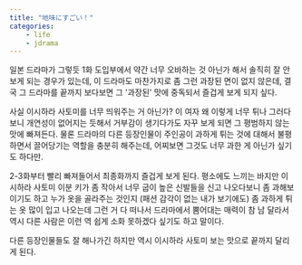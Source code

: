 ```yaml
---
title: "地味にすごい！"
categories:
    - life
    - jdrama
---
```


일본 드라마가 그렇듯 1화 도입부에서 약간 너무 오바하는 것 아닌가 해서 솔직히 잘 안보게 되는 경우가 있는데, 이 드라마도 마찬가지로 좀 그런 과장된 면이 없지 않은데, 결국 그 드라마를 끝까지 보다보면 그 '과장된' 맛에 중독되서 즐겁게 보게 되지 싶다.

사실 이시하라 사토미를 너무 띄워주는 거 아닌가? 이 여자 왜 이렇게 너무 튀나 그러다보니 개연성이 없어지는 듯해서 거부감이 생기다가도 자꾸 보게 되면 그 평범하지 않는 맛에 빠져든다. 물론 드라마의 다른 등장인물이 주인공이 과하게 튀는 것에 대해서 불평하면서 끌어당기는 역할을 충분히 해주는데, 어찌보면 그것도 너무 과한 게 아닌가 싶기도 하다만.

2-3화부터 빨리 빠져들어서 최종화까지 즐겁게 보게 된다. 평소에도 느끼는 바지만 이시하라 사토미 이분 키가 좀 작아서 너무 굽이 높은 신발들을 신고 나오다보니 좀 과해보이기도 하고 누가 옷을 골라주는 것인지 (패션 감각이 없는 내가 보기에도) 좀 과하게 튀는 옷 많이 입고 나오는데 그런 거 다 떠나서 드라마에서 뿜어대는 매력이 참 남 달라서 역시 다른 사람은 이런 역 쉽게 소화 못하겠다 싶기도 하고 말이다.

다른 등장인물들도 잘 해나가긴 하지만 역시 이시하라 사토미 보는 맛으로 끝까지 달리게 된다. 
